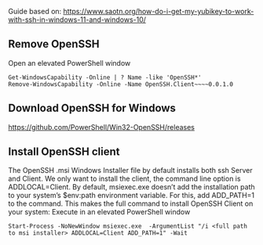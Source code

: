 
Guide based on: https://www.saotn.org/how-do-i-get-my-yubikey-to-work-with-ssh-in-windows-11-and-windows-10/

## Remove OpenSSH
Open an elevated PowerShell window
```
Get-WindowsCapability -Online | ? Name -like 'OpenSSH*'
Remove-WindowsCapability -Online -Name OpenSSH.Client~~~~0.0.1.0
```

## Download OpenSSH for Windows

https://github.com/PowerShell/Win32-OpenSSH/releases

## Install OpenSSH client
The OpenSSH .msi Windows Installer file by default installs both ssh Server and Client. We only want to install the client, the command line option is ADDLOCAL=Client. By default, msiexec.exe doesn’t add the installation path to your system’s $env:path environment variable. For this, add ADD_PATH=1 to the command. This makes the full command to install OpenSSH Client on your system:
Execute in an elevated PowerShell window
```
Start-Process -NoNewWindow msiexec.exe  -ArgumentList "/i <full path to msi installer> ADDLOCAL=Client ADD_PATH=1" -Wait
```
